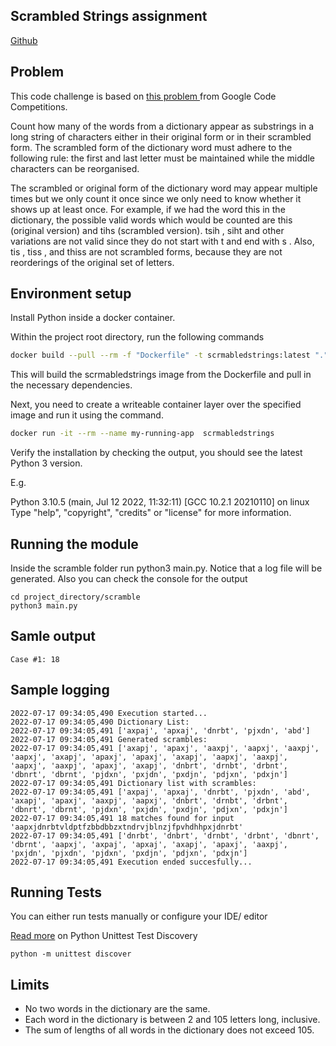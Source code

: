 ## Scrambled Strings assignment

[Github](https://github.com/csandreas1/scrmabled-strings)

## Problem

This code challenge is based on [this problem ](https://codingcompetitions.withgoogle.com/kickstart/round/0000000000050edf/0000000000051004) from Google Code Competitions.

Count how many of the words from a dictionary appear as substrings in a long string of
characters either in their original form or in their scrambled form. The scrambled form of the
dictionary word must adhere to the following rule: the first and last letter must be maintained
while the middle characters can be reorganised.

The scrambled or original form of the dictionary word may appear multiple times but we only
count it once since we only need to know whether it shows up at least once.
For example, if we had the word this in the dictionary, the possible valid words which would be
counted are this (original version) and tihs (scrambled version). tsih , siht and other variations
are not valid since they do not start with t and end with s . Also, tis , tiss , and thiss are not
scrambled forms, because they are not reorderings of the original set of letters.



## Environment setup

Install Python inside a docker container.

Within the project root directory, run the following commands
```sh
docker build --pull --rm -f "Dockerfile" -t scrmabledstrings:latest "."
```

This will build the scrmabledstrings image from the Dockerfile and pull in the necessary dependencies.


Next, you need to create a writeable container layer over the specified image and run it using the command.

```sh
docker run -it --rm --name my-running-app  scrmabledstrings
```


Verify the installation by checking the output, you should see the latest Python 3 version.

E.g.

Python 3.10.5 (main, Jul 12 2022, 11:32:11) [GCC 10.2.1 20210110] on linux
Type "help", "copyright", "credits" or "license" for more information.


## Running the module
Inside the scramble folder run python3 main.py.
Notice that a log file will be generated. Also you can check the console for the output
```
cd project_directory/scramble
python3 main.py
```

## Samle output
    Case #1: 18

## Sample logging
```
2022-07-17 09:34:05,490 Execution started...
2022-07-17 09:34:05,490 Dictionary List:
2022-07-17 09:34:05,491 ['axpaj', 'apxaj', 'dnrbt', 'pjxdn', 'abd']
2022-07-17 09:34:05,491 Generated scrambles:
2022-07-17 09:34:05,491 ['axapj', 'apaxj', 'aaxpj', 'aapxj', 'aaxpj', 'aapxj', 'axapj', 'apaxj', 'apaxj', 'axapj', 'aapxj', 'aaxpj', 'aapxj', 'aaxpj', 'apaxj', 'axapj', 'dnbrt', 'drnbt', 'drbnt', 'dbnrt', 'dbrnt', 'pjdxn', 'pxjdn', 'pxdjn', 'pdjxn', 'pdxjn']
2022-07-17 09:34:05,491 Dictionary list with scrambles:
2022-07-17 09:34:05,491 ['axpaj', 'apxaj', 'dnrbt', 'pjxdn', 'abd', 'axapj', 'apaxj', 'aaxpj', 'aapxj', 'dnbrt', 'drnbt', 'drbnt', 'dbnrt', 'dbrnt', 'pjdxn', 'pxjdn', 'pxdjn', 'pdjxn', 'pdxjn']
2022-07-17 09:34:05,491 18 matches found for input 'aapxjdnrbtvldptfzbbdbbzxtndrvjblnzjfpvhdhhpxjdnrbt'
2022-07-17 09:34:05,491 ['dnrbt', 'dnbrt', 'drnbt', 'drbnt', 'dbnrt', 'dbrnt', 'aapxj', 'axpaj', 'apxaj', 'axapj', 'apaxj', 'aaxpj', 'pxjdn', 'pjxdn', 'pjdxn', 'pxdjn', 'pdjxn', 'pdxjn']
2022-07-17 09:34:05,491 Execution ended succesfully...
```

## Running Tests

You can either run tests manually or configure your IDE/ editor

[Read more](https://docs.python.org/3/library/unittest.html#test-discovery) on Python Unittest Test Discovery

```cd project_directory
python -m unittest discover
```

## Limits
- No two words in the dictionary are the same.
- Each word in the dictionary is between 2 and 105 letters long, inclusive.
- The sum of lengths of all words in the dictionary does not exceed 105.